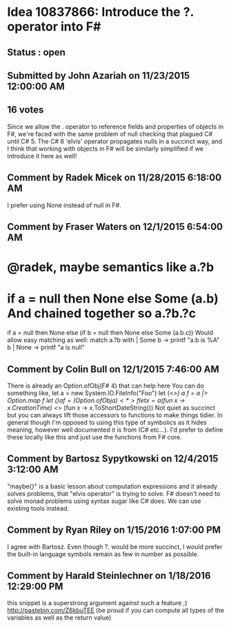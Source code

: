 # Idea 10837866: Introduce the ?. operator into F# #

## Status : open

## Submitted by John Azariah on 11/23/2015 12:00:00 AM

## 16 votes

Since we allow the . operator to reference fields and properties of objects in F#, we're faced with the same problem of null checking that plagued C# until C# 5.
The C# 6 'elvis' operator propagates nulls in a succinct way, and I think that working with objects in F# will be similarly simplified if we introduce it here as well!


## Comment by Radek Micek on 11/28/2015 6:18:00 AM

I prefer using None instead of null in F#.

## Comment by Fraser Waters on 12/1/2015 6:54:00 AM

@radek, maybe semantics like
a.?b
===
if a = null then None else Some (a.b)
And chained together so
a.?b.?c
===
if a = null then None else (if b = null then None else Some (a.b.c))
Would allow easy matching as well:
match a.?b with
| Some b -> printf "a.b is %A" b
| None -> printf "a is null"

## Comment by Colin Bull on 12/1/2015 7:46:00 AM

There is already an Option.ofObj(F# 4) that can help here
You can do something like,
let a = new System.IO.FileInfo("Foo")
let (<*>) a f = a |> Option.map f
let ($) a f = (Option.ofObj a) <*> f
let x =
a$(fun x -> x.CreationTime) <*> (fun x -> x.ToShortDateString())
Not quiet as succinct but you can always lift those accessors to functions to make things tidier.
In general though I'm opposed to using this type of symbolics as it hides meaning, however well documented it is from (C# etc...). I'd prefer to define these locally like this and just use the functions from F# core.

## Comment by Bartosz Sypytkowski on 12/4/2015 3:12:00 AM

"maybe{}" is a basic lesson about computation expressions and it already solves problems, that "elvis operator" is trying to solve. F# doesn't need to solve monad problems using syntax sugar like C# does. We can use existing tools instead.

## Comment by Ryan Riley on 1/15/2016 1:07:00 PM

I agree with Bartosz. Even though ?. would be more succinct, I would prefer the built-in language symbols remain as few in number as possible.

## Comment by Harald Steinlechner on 1/18/2016 12:29:00 PM

this snippet is a superstrong argument against such a feature ;)
http://pastebin.com/Z6kbuTEE
(be proud if you can compute all types of the variables as well as the return value)
